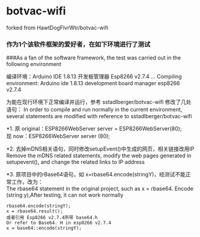 # botvac-wifi
forked from HawtDogFlvrWtr/botvac-wifi

### 作为1个该软件框架的爱好者，在如下环境进行了测试
###As a fan of the software framework, the test was carried out in the following environment

编译环境：Arduino IDE 1.8.13 开发板管理器 Esp8266 v2.7.4 ...
Compiling environment: Arduino ide 1.8.13 development board manager esp8266 v2.7.4

为能在现行环境下正常编译并运行，参考 sstadlberger/botvac-wifi 修改了几处语句：
In order to compile and run normally in the current environment, several statements are modified with reference to sstadlberger/botvac-wifi

*1. 原 original：ESP8266WebServer server = ESP8266WebServer(80);  
    现 now：ESP8266WebServer server (80);  
	
*2. 去掉mDNS相关语句，同时修改setupEvent()中生成的网页，相关链接改用IP    
    Remove the mDNS related statements, modify the web pages generated in setupevent(), and change the related links to IP address

*3. 原项目中的rBase64语句，如 x=rbase64.encode(stringY)，经测试不能正常工作，改为：    
    The rbase64 statement in the original project, such as x = rbase64. Encode (string y),After testing, it can not work normally	
	
	rbase64.encode(stringY);    
	x = rbase64.result();      
	或者引用 Esp8266 v2.7.4所带 base64.h 
	Or refer to Base64. H in esp8266 v2.7.4
	x = base64::encode(stringY);   
